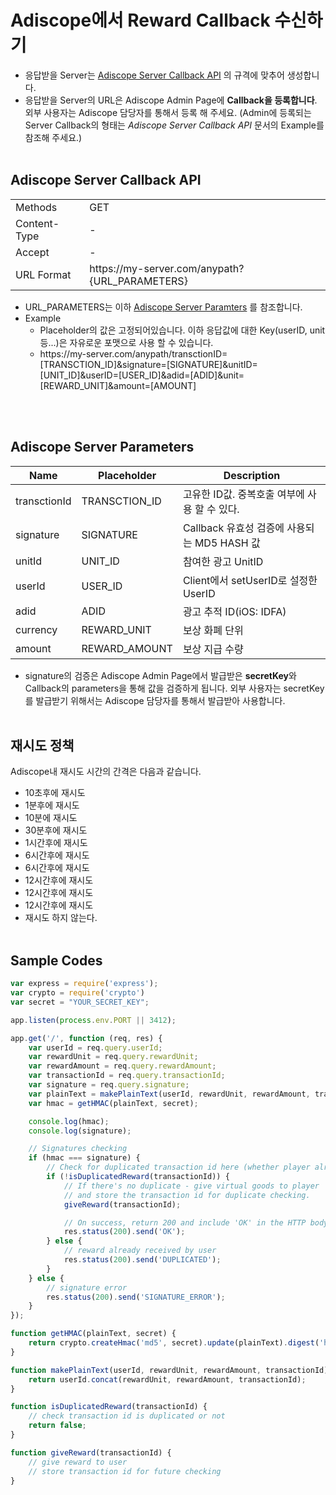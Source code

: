 # Adiscope에서 Reward Callback 수신하기

* 응답받을 Server는 [Adiscope Server Callback API](https://github.com/adiscope/Adiscope-Android-Sample/blob/2.1.2.0/docs/reward_callback_info.md#adiscope-server-callback-api) 의 규격에 맞추어 생성합니다.
* 응답받을 Server의 URL은 Adiscope Admin Page에 **Callback을 등록합니다**. 외부 사용자는 Adiscope 담당자를 통해서 등록 해 주세요. (Admin에 등록되는 Server Callback의 형태는 *Adiscope Server Callback API* 문서의 Example를 참조해 주세요.)
  <br><br>

## Adiscope Server Callback API
|||
|--|--|
|Methods|GET|
|Content-Type|-|
|Accept|-|
|URL Format|http<span>s://m</span>y-server.com/anypath?{URL_PARAMETERS}|

* URL_PARAMETERS는 이하 [Adiscope Server Paramters](https://github.com/adiscope/Adiscope-Android-Sample/blob/2.1.2.0/docs/reward_callback_info.md#adiscope-server-parameters) 를 참조합니다.
* Example
    * Placeholder의 값은 고정되어있습니다. 이하 응답값에 대한 Key(userID, unit 등...)은 자유로운 포맷으로 사용 할 수 있습니다.
    * http<span>s://</span>my-server.com/anypath/transctionID=[TRANSCTION_ID]&signature=[SIGNATURE]&unitID=[UNIT_ID]&userID=[USER_ID]&adid=[ADID]&unit=[REWARD_UNIT]&amount=[AMOUNT]

<br><br>

## Adiscope Server Parameters
|Name|Placeholder|Description|
|--|--|--|
|transctionId|TRANSCTION_ID|고유한 ID값. 중복호출 여부에 사용 할 수 있다.|
|signature|SIGNATURE|Callback 유효성 검증에 사용되는 MD5 HASH 값|
|unitId|UNIT_ID|참여한 광고 UnitID|
|userId|USER_ID|Client에서 setUserID로 설정한 UserID|
|adid|ADID|광고 추적 ID(iOS: IDFA)|
|currency|REWARD_UNIT|보상 화폐 단위|
|amount|REWARD_AMOUNT|보상 지급 수량|

* signature의 검증은 Adiscope Admin Page에서 발급받은 **secretKey**와 Callback의 parameters을 통해 값을 검증하게 됩니다. 외부 사용자는 secretKey를 발급받기 위해서는 Adiscope 담당자를 통해서 발급받아 사용합니다.
<br><br>

## 재시도 정책
Adiscope내 재시도 시간의 간격은 다음과 같습니다.
- 10초후에 재시도
- 1분후에 재시도
- 10분에 재시도
- 30분후에 재시도
- 1시간후에 재시도
- 6시간후에 재시도
- 6시간후에 재시도
- 12시간후에 재시도
- 12시간후에 재시도
- 12시간후에 재시도
- 재시도 하지 않는다.
<br><br>

## Sample Codes
```js
var express = require('express');
var crypto = require('crypto')
var secret = "YOUR_SECRET_KEY";

app.listen(process.env.PORT || 3412);

app.get('/', function (req, res) {
    var userId = req.query.userId;
    var rewardUnit = req.query.rewardUnit;
    var rewardAmount = req.query.rewardAmount;
    var transactionId = req.query.transactionId;
    var signature = req.query.signature;
    var plainText = makePlainText(userId, rewardUnit, rewardAmount, transactionId);
    var hmac = getHMAC(plainText, secret);

    console.log(hmac);
    console.log(signature);

    // Signatures checking
    if (hmac === signature) {
        // Check for duplicated transaction id here (whether player already has received the reward)
        if (!isDuplicatedReward(transactionId)) {  
            // If there's no duplicate - give virtual goods to player
            // and store the transaction id for duplicate checking.
            giveReward(transactionId);

            // On success, return 200 and include 'OK' in the HTTP body
            res.status(200).send('OK');
        } else {       
            // reward already received by user
            res.status(200).send('DUPLICATED');
        }
    } else {
        // signature error
        res.status(200).send('SIGNATURE_ERROR');
    }
});

function getHMAC(plainText, secret) {
    return crypto.createHmac('md5', secret).update(plainText).digest('hex');
}

function makePlainText(userId, rewardUnit, rewardAmount, transactionId) {
    return userId.concat(rewardUnit, rewardAmount, transactionId);
}

function isDuplicatedReward(transactionId) {
    // check transaction id is duplicated or not  
    return false;
}

function giveReward(transactionId) {
    // give reward to user
    // store transaction id for future checking
}
```
